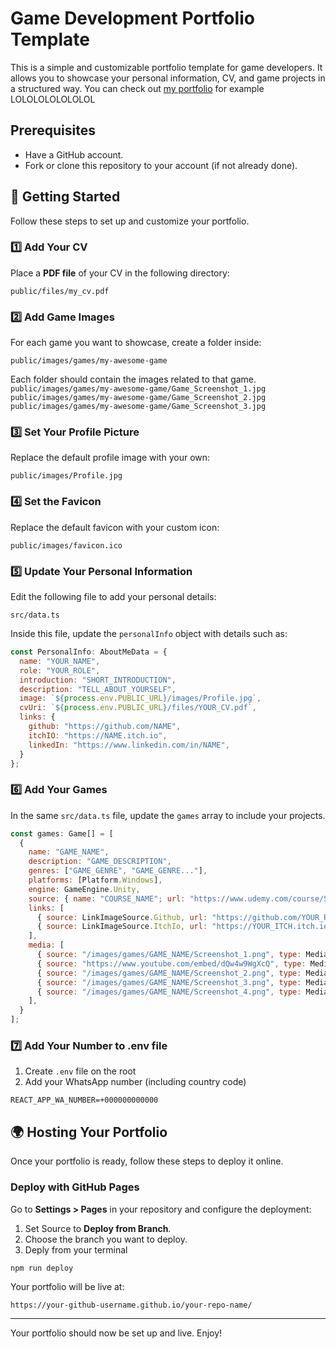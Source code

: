 
# Game Development Portfolio Template

This is a simple and customizable portfolio template for game developers. It allows you to showcase your personal information, CV, and game projects in a structured way.
You can check out [my portfolio](https://solilius.github.io/portfolio) for example LOLOLOLOLOLOLOL

## Prerequisites

- Have a GitHub account.
- Fork or clone this repository to your account (if not already done).

## 🚀 Getting Started

Follow these steps to set up and customize your portfolio.

### 1️⃣ Add Your CV
Place a **PDF file** of your CV in the following directory:

`public/files/my_cv.pdf`


### 2️⃣ Add Game Images
For each game you want to showcase, create a folder inside:

`public/images/games/my-awesome-game`

Each folder should contain the images related to that game.<br />
`public/images/games/my-awesome-game/Game_Screenshot_1.jpg`<br />
`public/images/games/my-awesome-game/Game_Screenshot_2.jpg`<br />
`public/images/games/my-awesome-game/Game_Screenshot_3.jpg`

### 3️⃣ Set Your Profile Picture
Replace the default profile image with your own:

`public/images/Profile.jpg`


### 4️⃣ Set the Favicon
Replace the default favicon with your custom icon:

`public/images/favicon.ico`

### 5️⃣ Update Your Personal Information
Edit the following file to add your personal details:

`src/data.ts`

Inside this file, update the `personalInfo` object with details such as:

~~~js
const PersonalInfo: AboutMeData = {
  name: "YOUR_NAME",
  role: "YOUR_ROLE",
  introduction: "SHORT_INTRODUCTION",
  description: "TELL_ABOUT_YOURSELF",
  image: `${process.env.PUBLIC_URL}/images/Profile.jpg`,
  cvUri: `${process.env.PUBLIC_URL}/files/YOUR_CV.pdf`,
  links: {
    github: "https://github.com/NAME",
    itchIO: "https://NAME.itch.io",
    linkedIn: "https://www.linkedin.com/in/NAME",
  }
};
~~~

### 6️⃣ Add Your Games
In the same `src/data.ts` file, update the `games` array to include your projects.
~~~js
const games: Game[] = [
  {
    name: "GAME_NAME",
    description: "GAME_DESCRIPTION",
    genres: ["GAME_GENRE", "GAME_GENRE..."],
    platforms: [Platform.Windows],
    engine: GameEngine.Unity,
    source: { name: "COURSE_NAME"; url: "https://www.udemy.com/course/SOME_COURSE" } // Optional
    links: [
      { source: LinkImageSource.Github, url: "https://github.com/YOUR_REPO" },
      { source: LinkImageSource.ItchIo, url: "https://YOUR_ITCH.itch.io/GAME_NAME" },
    ],
    media: [
      { source: "/images/games/GAME_NAME/Screenshot_1.png", type: MediaType.Image },
      { source: "https://www.youtube.com/embed/dQw4w9WgXcQ", type: MediaType.YouTube },
      { source: "/images/games/GAME_NAME/Screenshot_2.png", type: MediaType.Image },
      { source: "/images/games/GAME_NAME/Screenshot_3.png", type: MediaType.Image },
      { source: "/images/games/GAME_NAME/Screenshot_4.png", type: MediaType.Image },
    ],
  }
];
~~~

### 7️⃣ Add Your Number to .env file
1. Create `.env` file on the root 
2. Add your WhatsApp number (including country code)

~~~
REACT_APP_WA_NUMBER=+000000000000
~~~

## 🌍 Hosting Your Portfolio

Once your portfolio is ready, follow these steps to deploy it online.

###  Deploy with GitHub Pages
Go to **Settings > Pages** in your repository and configure the deployment:

1. Set Source to **Deploy from Branch**.
2. Choose the branch you want to deploy.
3. Deply from your terminal 

~~~sh
npm run deploy
~~~

Your portfolio will be live at:

~~~
https://your-github-username.github.io/your-repo-name/
~~~

---

Your portfolio should now be set up and live. Enjoy!



